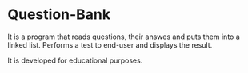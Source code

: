 # Question-Bank

It is a program that reads questions, their answes and puts them into a linked list. Performs a test to end-user and displays the result.

It is developed for educational purposes.
